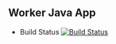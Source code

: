 ## Worker Java App

  * Build Status
  [![Build Status](http://34.123.197.118:8080/buildStatus/icon?job=instavote%2Fworker-build)](http://34.123.197.118:8080/job/instavote/job/worker-build/)
